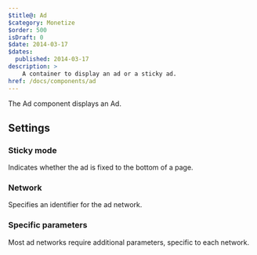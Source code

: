 ```yaml
---
$title@: Ad
$category: Monetize
$order: 500
isDraft: 0
$date: 2014-03-17
$dates:
  published: 2014-03-17
description: >
    A container to display an ad or a sticky ad.
href: /docs/components/ad
---
```

<p>The Ad component displays an Ad.</p>
<h2 class="mt4 mb4">Settings</h2>
<h3 class="mb3 mt3">Sticky mode</h3>
Indicates whether the ad is fixed to the bottom of a page. 
<h3 class="mb3 mt3">Network</h3>
Specifies an identifier for the ad network.
<h3 class="mb3 mt3">Specific parameters</h3>
Most ad networks require additional parameters, specific to each network.
